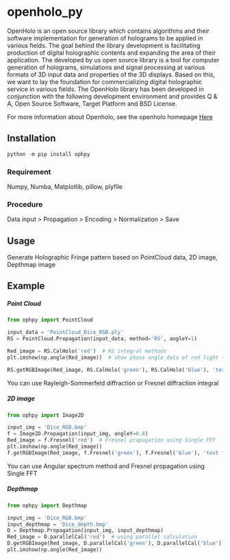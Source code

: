 # openholo_py

OpenHolo is an open source library which contains algorithms and their software implementation for generation of holograms to be applied in various fields. The goal behind the library development is facilitating production of digital holographic contents and expanding the area of their application. The developed by us open source library is a tool for computer generation of holograms, simulations and signal processing at various formats of 3D input data and properties of the 3D displays. Based on this, we want to lay the foundation for commercializing digital holographic service in various fields. The OpenHolo library has been developed in conjunction with the following development environment and provides Q & A, Open Source Software, Target Platform and BSD License.

For more information about Openholo, see the openholo homepage [Here](http://openholo.org/about)


## Installation

```python
python -m pip install ophpy
```

### Requirement
Numpy, Numba, Matplotlib, pillow, plyfile

### Procedure
Data input > Propagation > Encoding > Normalization > Save

## Usage

Generate Holographic Fringe pattern based on PointCloud data, 2D image, Depthmap image 


## Example
##### Point Cloud

```python
from ophpy import PointCloud

input_data = 'PointCloud_Dice_RGB.ply'
RS = PointCloud.Propagation(input_data, method='RS', angleY=1)

Red_image = RS.CalHolo('red')  # RS integral methods
plt.imshow(np.angle(Red_image))  # show phase angle data of red light fringe pattern

RS.getRGBImage(Red_image, RS.CalHolo('green'), RS.CalHolo('blue'), 'test file name.bmp', type='angle')
```

You can use Rayleigh-Sommerfeld diffraction or Fresnel diffraction integral

##### 2D image

```python
from ophpy import Image2D

input_img = 'Dice_RGB.bmp'
f = Image2D.Propagation(input_img, angleY=0.8)
Red_image = f.Fresnel('red')  # Fresnel propagation using Single FFT
plt.imshow(np.angle(Red_image))
f.getRGBImage(Red_image, f.Fresnel('green'), f.Fresnel('blue'), 'test file name.bmp', type='angle')
```

You can use Angular spectrum method and Fresnel propagation using Single FFT

##### Depthmap

```python
from ophpy import Depthmap

input_img = 'Dice_RGB.bmp'
input_depthmap = 'Dice_depth.bmp'
D = Depthmap.Propagation(input_img, input_depthmap)
Red_image = D.parallelCal('red')  # using parallel calculation
D.getRGBImage(Red_image, D.parallelCal('green'), D.parallelCal('blue'), 'test file name.bmp', tyep='angle')
plt.imshow(np.angle(Red_image))
```
